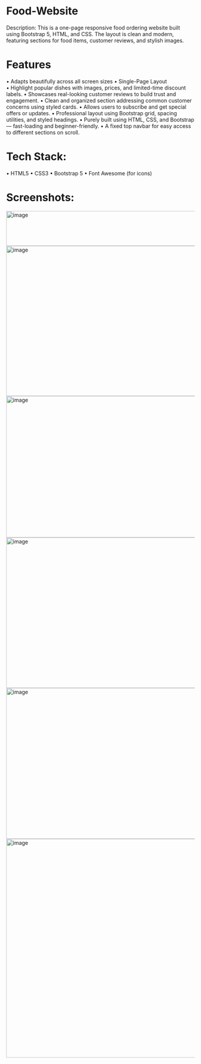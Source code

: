 # Food-Website
Description: This is a one-page responsive food ordering website built using Bootstrap 5, HTML, and CSS. The layout is clean and modern, featuring sections for food items, customer reviews, and stylish images.

# Features
•	Adapts beautifully across all screen sizes 
•	Single-Page Layout  
•	Highlight popular dishes with images, prices, and limited-time discount labels.
•	Showcases real-looking customer reviews to build trust and engagement. 
•	Clean and organized section addressing common customer concerns using styled cards. 
•	Allows users to subscribe and get special offers or updates.
•	Professional layout using Bootstrap grid, spacing utilities, and styled headings. 
•	Purely built using HTML, CSS, and Bootstrap — fast-loading and beginner-friendly. 
•	A fixed top navbar for easy access to different sections on scroll.


# Tech Stack:
•	HTML5
•	CSS3
•	Bootstrap 5
•	Font Awesome (for icons)

# Screenshots:
<img width="1039" height="93" alt="image" src="https://github.com/user-attachments/assets/2797dd73-0328-4d24-a5d0-98451e9de409" />
<img width="1040" height="400" alt="image" src="https://github.com/user-attachments/assets/01092e66-d4b0-452c-8868-74f4ed2036c4" />
<img width="1036" height="377" alt="image" src="https://github.com/user-attachments/assets/3e277c0e-e347-468b-b28e-6e375dc9cf4b" />
<img width="1044" height="401" alt="image" src="https://github.com/user-attachments/assets/c665b4ce-aa1b-4e6e-bbf1-f2f27050c3cf" />
<img width="1026" height="402" alt="image" src="https://github.com/user-attachments/assets/1baa26dd-90bd-487e-a696-8d188c79171f" />
<img width="1072" height="583" alt="image" src="https://github.com/user-attachments/assets/9543f411-1657-4d03-a642-823b7e60d764" />
